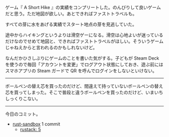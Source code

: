 ゲーム『 A Short Hike 』の実績をコンプリートした。のんびりして良いゲームだと思う。ただ地図が欲しい。あとできればファストトラベルも。

すべての芽に水をあげる実績でスタート地点の芽を見逃していた。

途中からハイキングというよりは滑空ゲーになる。滑空は心地よいが迷っているだけなのでせめて地図と、できればファストトラベルがほしい。そういうゲームじゃねえからと言われるのかもしれないけど。

なんだかひさしぶりにゲームのことを書いた気がする。子どもが Steam Deck を使うので毎回「アカウントを変更」でログアウト状態にしておき、遊ぶ前にはスマホアプリの Steam ガードで QR を呼んでログインをしないといけない。

---

ボールペンの替え芯を買ったのだけど、間違えて持っていないボールペンの替え芯を買ってしまった。そこで普段と違うボールペンを買ったのだけど、いまいちしっくりこない。

---

今日のコミット。

- [rust-sandbox](https://github.com/bouzuya/rust-sandbox) 1 commit
  - [rustack: 5](https://github.com/bouzuya/rust-sandbox/commit/1f019bd13f3765beeefc358555cb4df5313aa4e6)
